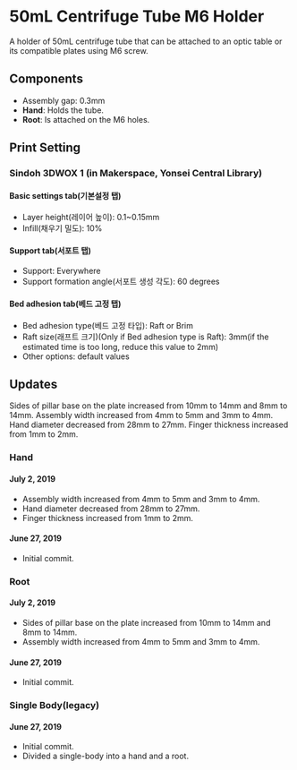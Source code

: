 # 50mL Centrifuge Tube M6 Holder

A holder of 50mL centrifuge tube that can be attached to an optic table or its compatible plates using M6 screw.

## Components
* Assembly gap: 0.3mm
* **Hand**: Holds the tube.
* **Root**: Is attached on the M6 holes.

## Print Setting

### Sindoh 3DWOX 1 (in Makerspace, Yonsei Central Library)
#### Basic settings tab(기본설정 탭)
* Layer height(레이어 높이): 0.1~0.15mm
* Infill(채우기 밀도): 10%
#### Support tab(서포트 탭)
* Support: Everywhere
* Support formation angle(서포트 생성 각도): 60 degrees
#### Bed adhesion tab(베드 고정 탭)
* Bed adhesion type(베드 고정 타입): Raft or Brim
* Raft size(래프트 크기)(Only if Bed adhesion type is Raft): 3mm(if the estimated time is too long, reduce this value to 2mm)
* Other options: default values

## Updates

Sides of pillar base on the plate increased from 10mm to 14mm and 8mm to 14mm.
Assembly width increased from 4mm to 5mm and 3mm to 4mm.
Hand diameter decreased from 28mm to 27mm.
Finger thickness increased from 1mm to 2mm.

### Hand

#### July 2, 2019
* Assembly width increased from 4mm to 5mm and 3mm to 4mm.
* Hand diameter decreased from 28mm to 27mm.
* Finger thickness increased from 1mm to 2mm.

#### June 27, 2019
* Initial commit.

### Root

#### July 2, 2019
* Sides of pillar base on the plate increased from 10mm to 14mm and 8mm to 14mm.
* Assembly width increased from 4mm to 5mm and 3mm to 4mm.

#### June 27, 2019
* Initial commit.

### Single Body(legacy)

#### June 27, 2019
* Initial commit.
* Divided a single-body into a hand and a root.
